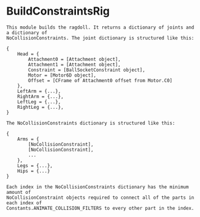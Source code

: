 # BuildConstraintsRig

	This module builds the ragdoll. It returns a dictionary of joints and a dictionary of
	NoCollisionConstraints. The joint dictionary is structured like this:

	{
		Head = {
			Attachment0 = [Attachment object],
			Attachment1 = [Attachment object],
			Constraint = [BallSocketConstraint object],
			Motor = [Motor6D object],
			Offset = [CFrame of Attachment0 offset from Motor.C0]
		},
		LeftArm = {...},
		RightArm = {...},
		LeftLeg = {...},
		RightLeg = {...},
	}

	The NoCollisionConstraints dictionary is structured like this:

	{
		Arms = {
			[NoCollisionConstraint],
			[NoCollisionConstraint],
			...
		},
		Legs = {...},
		Hips = {...}
	}

	Each index in the NoCollisionConstraints dictionary has the minimum amount of
	NoCollisionConstraint objects required to connect all of the parts in each index of
	Constants.ANIMATE_COLLISION_FILTERS to every other part in the index.